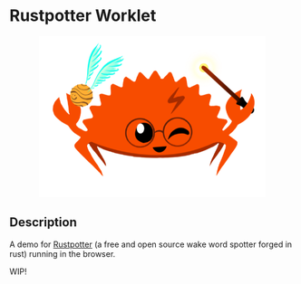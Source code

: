 # Rustpotter Worklet

<div align="center">
    <img src="https://raw.githubusercontent.com/GiviMAD/rustpotter/0f1094278c36953cd265dbfe33430a42b176fe0e/logo.png" width="400px"> 
</div>

## Description

A demo for [Rustpotter](https://github.com/GiviMAD/rustpotter) (a free and open source wake word spotter forged in rust) running in the browser.

WIP!
